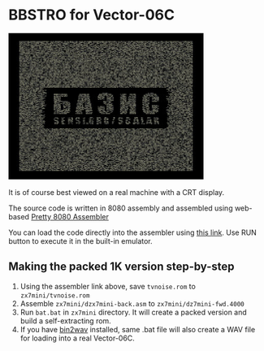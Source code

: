 BBSTRO for Vector-06C
=====================
![bbstro screenshot](https://github.com/svofski/bazis-bbstro/raw/master/bazis-bbstro.jpg "tvnoise screenshot")

It is of course best viewed on a real machine with a CRT display.

The source code is written in 8080 assembly and assembled using web-based [Pretty 8080 Assembler](https://svofski.github.io/pretty-8080-assembler/)

You can load the code directly into the assembler using [this link](https://svofski.github.io/pretty-8080-assembler/?https://raw.githubusercontent.com/svofski/bazis-bbstro/master/tvnoise.asm).
Use RUN button to execute it in the built-in emulator.

Making the packed 1K version step-by-step
-----------------------------------------
  1. Using the assembler link above, save ``tvnoise.rom`` to ``zx7mini/tvnoise.rom``
  2. Assemble ``zx7mini/dzx7mini-back.asm`` to ``zx7mini/dz7mini-fwd.4000``
  3. Run ``bat.bat`` in ``zx7mini`` directory. It will create a packed version and build a self-extracting rom.
  4. If you have [bin2wav](https://github.com/svofski/bin2wav) installed, same .bat file will also create a WAV file for loading into a real Vector-06C.
